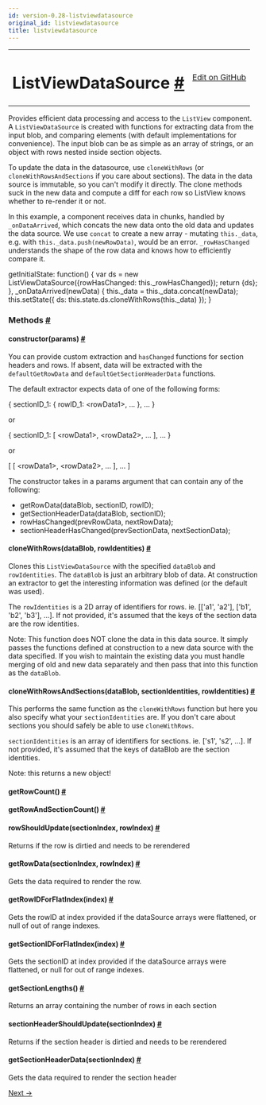 ```yaml
---
id: version-0.28-listviewdatasource
original_id: listviewdatasource
title: listviewdatasource
---
```

<a id="content"></a><table width="100%"><tbody><tr><td><h1><a class="anchor" name="listviewdatasource"></a>ListViewDataSource <a class="hash-link" href="docs/listviewdatasource.html#listviewdatasource">#</a></h1></td><td style="text-align:right;"><a target="_blank" href="https://github.com/facebook/react-native/blob/0.28-stable/Libraries/CustomComponents/ListView/ListViewDataSource.js">Edit on GitHub</a></td></tr></tbody></table><div><div><p>Provides efficient data processing and access to the
<code>ListView</code> component.  A <code>ListViewDataSource</code> is created with functions for
extracting data from the input blob, and comparing elements (with default
implementations for convenience).  The input blob can be as simple as an
array of strings, or an object with rows nested inside section objects.</p><p>To update the data in the datasource, use <code>cloneWithRows</code> (or
<code>cloneWithRowsAndSections</code> if you care about sections).  The data in the
data source is immutable, so you can't modify it directly.  The clone methods
suck in the new data and compute a diff for each row so ListView knows
whether to re-render it or not.</p><p>In this example, a component receives data in chunks, handled by
<code>_onDataArrived</code>, which concats the new data onto the old data and updates the
data source.  We use <code>concat</code> to create a new array - mutating <code>this._data</code>,
e.g. with <code>this._data.push(newRowData)</code>, would be an error. <code>_rowHasChanged</code>
understands the shape of the row data and knows how to efficiently compare
it.</p><div class="prism language-javascript">getInitialState<span class="token punctuation">:</span> <span class="token keyword">function</span><span class="token punctuation">(</span><span class="token punctuation">)</span> <span class="token punctuation">{</span>
  <span class="token keyword">var</span> ds <span class="token operator">=</span> <span class="token keyword">new</span> <span class="token class-name">ListViewDataSource</span><span class="token punctuation">(</span><span class="token punctuation">{</span>rowHasChanged<span class="token punctuation">:</span> <span class="token keyword">this</span><span class="token punctuation">.</span>_rowHasChanged<span class="token punctuation">}</span><span class="token punctuation">)</span><span class="token punctuation">;</span>
  <span class="token keyword">return</span> <span class="token punctuation">{</span>ds<span class="token punctuation">}</span><span class="token punctuation">;</span>
<span class="token punctuation">}</span><span class="token punctuation">,</span>
<span class="token function">_onDataArrived<span class="token punctuation">(</span></span>newData<span class="token punctuation">)</span> <span class="token punctuation">{</span>
  <span class="token keyword">this</span><span class="token punctuation">.</span>_data <span class="token operator">=</span> <span class="token keyword">this</span><span class="token punctuation">.</span>_data<span class="token punctuation">.</span><span class="token function">concat<span class="token punctuation">(</span></span>newData<span class="token punctuation">)</span><span class="token punctuation">;</span>
  <span class="token keyword">this</span><span class="token punctuation">.</span><span class="token function">setState<span class="token punctuation">(</span></span><span class="token punctuation">{</span>
    ds<span class="token punctuation">:</span> <span class="token keyword">this</span><span class="token punctuation">.</span>state<span class="token punctuation">.</span>ds<span class="token punctuation">.</span><span class="token function">cloneWithRows<span class="token punctuation">(</span></span><span class="token keyword">this</span><span class="token punctuation">.</span>_data<span class="token punctuation">)</span>
  <span class="token punctuation">}</span><span class="token punctuation">)</span><span class="token punctuation">;</span>
<span class="token punctuation">}</span></div></div><span><h3><a class="anchor" name="methods"></a>Methods <a class="hash-link" href="docs/listviewdatasource.html#methods">#</a></h3><div class="props"><div class="prop"><h4 class="propTitle"><a class="anchor" name="constructor"></a>constructor<span class="propType">(params)</span> <a class="hash-link" href="docs/listviewdatasource.html#constructor">#</a></h4><div><p>You can provide custom extraction and <code>hasChanged</code> functions for section
headers and rows.  If absent, data will be extracted with the
<code>defaultGetRowData</code> and <code>defaultGetSectionHeaderData</code> functions.</p><p>The default extractor expects data of one of the following forms:</p><div class="prism language-javascript"> <span class="token punctuation">{</span> sectionID_1<span class="token punctuation">:</span> <span class="token punctuation">{</span> rowID_1<span class="token punctuation">:</span> &lt;rowData1<span class="token operator">&gt;</span><span class="token punctuation">,</span> <span class="token punctuation">.</span><span class="token punctuation">.</span><span class="token punctuation">.</span> <span class="token punctuation">}</span><span class="token punctuation">,</span> <span class="token punctuation">.</span><span class="token punctuation">.</span><span class="token punctuation">.</span> <span class="token punctuation">}</span></div><p>   or</p><div class="prism language-javascript"> <span class="token punctuation">{</span> sectionID_1<span class="token punctuation">:</span> <span class="token punctuation">[</span> &lt;rowData1<span class="token operator">&gt;</span><span class="token punctuation">,</span> &lt;rowData2<span class="token operator">&gt;</span><span class="token punctuation">,</span> <span class="token punctuation">.</span><span class="token punctuation">.</span><span class="token punctuation">.</span> <span class="token punctuation">]</span><span class="token punctuation">,</span> <span class="token punctuation">.</span><span class="token punctuation">.</span><span class="token punctuation">.</span> <span class="token punctuation">}</span></div><p>   or</p><div class="prism language-javascript"> <span class="token punctuation">[</span> <span class="token punctuation">[</span> &lt;rowData1<span class="token operator">&gt;</span><span class="token punctuation">,</span> &lt;rowData2<span class="token operator">&gt;</span><span class="token punctuation">,</span> <span class="token punctuation">.</span><span class="token punctuation">.</span><span class="token punctuation">.</span> <span class="token punctuation">]</span><span class="token punctuation">,</span> <span class="token punctuation">.</span><span class="token punctuation">.</span><span class="token punctuation">.</span> <span class="token punctuation">]</span></div><p>The constructor takes in a params argument that can contain any of the
following:</p><ul><li>getRowData(dataBlob, sectionID, rowID);</li><li>getSectionHeaderData(dataBlob, sectionID);</li><li>rowHasChanged(prevRowData, nextRowData);</li><li>sectionHeaderHasChanged(prevSectionData, nextSectionData);</li></ul></div></div><div class="prop"><h4 class="propTitle"><a class="anchor" name="clonewithrows"></a>cloneWithRows<span class="propType">(dataBlob, rowIdentities)</span> <a class="hash-link" href="docs/listviewdatasource.html#clonewithrows">#</a></h4><div><p>Clones this <code>ListViewDataSource</code> with the specified <code>dataBlob</code> and
<code>rowIdentities</code>. The <code>dataBlob</code> is just an arbitrary blob of data. At
construction an extractor to get the interesting information was defined
(or the default was used).</p><p>The <code>rowIdentities</code> is a 2D array of identifiers for rows.
ie. [['a1', 'a2'], ['b1', 'b2', 'b3'], ...].  If not provided, it's
assumed that the keys of the section data are the row identities.</p><p>Note: This function does NOT clone the data in this data source. It simply
passes the functions defined at construction to a new data source with
the data specified. If you wish to maintain the existing data you must
handle merging of old and new data separately and then pass that into
this function as the <code>dataBlob</code>.</p></div></div><div class="prop"><h4 class="propTitle"><a class="anchor" name="clonewithrowsandsections"></a>cloneWithRowsAndSections<span class="propType">(dataBlob, sectionIdentities, rowIdentities)</span> <a class="hash-link" href="docs/listviewdatasource.html#clonewithrowsandsections">#</a></h4><div><p>This performs the same function as the <code>cloneWithRows</code> function but here
you also specify what your <code>sectionIdentities</code> are. If you don't care
about sections you should safely be able to use <code>cloneWithRows</code>.</p><p><code>sectionIdentities</code> is an array of identifiers for  sections.
ie. ['s1', 's2', ...].  If not provided, it's assumed that the
keys of dataBlob are the section identities.</p><p>Note: this returns a new object!</p></div></div><div class="prop"><h4 class="propTitle"><a class="anchor" name="getrowcount"></a>getRowCount<span class="propType">()</span> <a class="hash-link" href="docs/listviewdatasource.html#getrowcount">#</a></h4></div><div class="prop"><h4 class="propTitle"><a class="anchor" name="getrowandsectioncount"></a>getRowAndSectionCount<span class="propType">()</span> <a class="hash-link" href="docs/listviewdatasource.html#getrowandsectioncount">#</a></h4></div><div class="prop"><h4 class="propTitle"><a class="anchor" name="rowshouldupdate"></a>rowShouldUpdate<span class="propType">(sectionIndex, rowIndex)</span> <a class="hash-link" href="docs/listviewdatasource.html#rowshouldupdate">#</a></h4><div><p>Returns if the row is dirtied and needs to be rerendered</p></div></div><div class="prop"><h4 class="propTitle"><a class="anchor" name="getrowdata"></a>getRowData<span class="propType">(sectionIndex, rowIndex)</span> <a class="hash-link" href="docs/listviewdatasource.html#getrowdata">#</a></h4><div><p>Gets the data required to render the row.</p></div></div><div class="prop"><h4 class="propTitle"><a class="anchor" name="getrowidforflatindex"></a>getRowIDForFlatIndex<span class="propType">(index)</span> <a class="hash-link" href="docs/listviewdatasource.html#getrowidforflatindex">#</a></h4><div><p>Gets the rowID at index provided if the dataSource arrays were flattened,
or null of out of range indexes.</p></div></div><div class="prop"><h4 class="propTitle"><a class="anchor" name="getsectionidforflatindex"></a>getSectionIDForFlatIndex<span class="propType">(index)</span> <a class="hash-link" href="docs/listviewdatasource.html#getsectionidforflatindex">#</a></h4><div><p>Gets the sectionID at index provided if the dataSource arrays were flattened,
or null for out of range indexes.</p></div></div><div class="prop"><h4 class="propTitle"><a class="anchor" name="getsectionlengths"></a>getSectionLengths<span class="propType">()</span> <a class="hash-link" href="docs/listviewdatasource.html#getsectionlengths">#</a></h4><div><p>Returns an array containing the number of rows in each section</p></div></div><div class="prop"><h4 class="propTitle"><a class="anchor" name="sectionheadershouldupdate"></a>sectionHeaderShouldUpdate<span class="propType">(sectionIndex)</span> <a class="hash-link" href="docs/listviewdatasource.html#sectionheadershouldupdate">#</a></h4><div><p>Returns if the section header is dirtied and needs to be rerendered</p></div></div><div class="prop"><h4 class="propTitle"><a class="anchor" name="getsectionheaderdata"></a>getSectionHeaderData<span class="propType">(sectionIndex)</span> <a class="hash-link" href="docs/listviewdatasource.html#getsectionheaderdata">#</a></h4><div><p>Gets the data required to render the section header</p></div></div></div></span></div><div class="docs-prevnext"><a class="docs-next" href="docs/nativemethodsmixin.html#content">Next →</a></div>